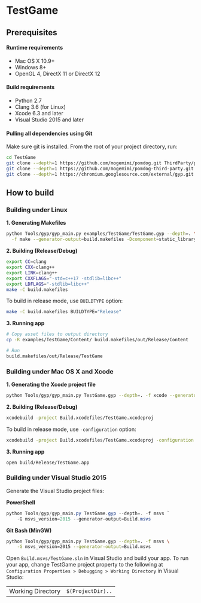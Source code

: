 # TestGame

## Prerequisites

#### Runtime requirements

* Mac OS X 10.9+
* Windows 8+
* OpenGL 4, DirectX 11 or DirectX 12

#### Build requirements

* Python 2.7
* Clang 3.6 (for Linux)
* Xcode 6.3 and later
* Visual Studio 2015 and later

#### Pulling all dependencies using Git

Make sure git is installed.
From the root of your project directory, run:

```sh
cd TestGame
git clone --depth=1 https://github.com/mogemimi/pomdog.git ThirdParty/pomdog
git clone --depth=1 https://github.com/mogemimi/pomdog-third-party.git ThirdParty/pomdog/third-party
git clone --depth=1 https://chromium.googlesource.com/external/gyp.git Tools/gyp
```

## How to build

### Building under Linux

**1. Generating Makefiles**

```sh
python Tools/gyp/gyp_main.py examples/TestGame/TestGame.gyp --depth=. \
  -f make --generator-output=build.makefiles -Dcomponent=static_library
```

**2. Building (Release/Debug)**

```sh
export CC=clang
export CXX=clang++
export LINK=clang++
export CXXFLAGS="-std=c++17 -stdlib=libc++"
export LDFLAGS="-stdlib=libc++"
make -C build.makefiles
```

To build in release mode, use `BUILDTYPE` option:

```sh
make -C build.makefiles BUILDTYPE="Release"
```

**3. Running app**

```sh
# Copy asset files to output directory
cp -R examples/TestGame/Content/ build.makefiles/out/Release/Content

# Run
build.makefiles/out/Release/TestGame
```

### Building under Mac OS X and Xcode

**1. Generating the Xcode project file**

```sh
python Tools/gyp/gyp_main.py TestGame.gyp --depth=. -f xcode --generator-output=Build.xcodefiles
```

**2. Building (Release/Debug)**

```sh
xcodebuild -project Build.xcodefiles/TestGame.xcodeproj
```

To build in release mode, use `-configuration` option:

```sh
xcodebuild -project Build.xcodefiles/TestGame.xcodeproj -configuration Release
```

**3. Running app**

```sh
open build/Release/TestGame.app
```

### Building under Visual Studio 2015

Generate the Visual Studio project files:

**PowerShell**

```powershell
python Tools/gyp/gyp_main.py TestGame.gyp --depth=. -f msvs `
    -G msvs_version=2015 --generator-output=Build.msvs
```

**Git Bash (MinGW)**

```sh
python Tools/gyp/gyp_main.py TestGame.gyp --depth=. -f msvs \
    -G msvs_version=2015 --generator-output=Build.msvs
```

Open `Build.msvs/TestGame.sln` in Visual Studio and build your app.
To run your app, change TestGame project property to the following
at `Configuration Properties > Debugging > Working Directory` in Visual Studio:

|||
|:----|:----|
|Working Directory|`$(ProjectDir)..`|
